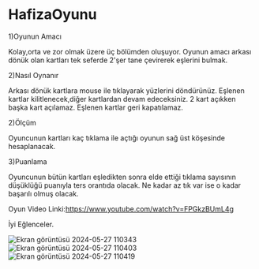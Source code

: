 # HafizaOyunu
 1)Oyunun Amacı 

Kolay,orta ve zor olmak üzere üç bölümden oluşuyor.
Oyunun amacı arkası dönük olan kartları tek seferde 2'şer tane çevirerek eşlerini bulmak.

2)Nasıl Oynanır

Arkası dönük kartlara mouse ile tıklayarak yüzlerini döndürünüz.
Eşlenen kartlar kilitlenecek,diğer kartlardan devam edeceksiniz.
2 kart açıkken başka kart açılamaz.
Eşlenen kartlar geri kapatılamaz.

   2)Ölçüm 

Oyuncunun kartları kaç tıklama ile açtığı oyunun sağ üst köşesinde hesaplanacak.

  3)Puanlama 

Oyuncunun bütün kartları eşledikten sonra elde ettiği tıklama sayısının düşüklüğü puanıyla ters orantıda olacak.
Ne kadar az tık var ise o kadar başarılı olmuş olacak.

Oyun Video Linki:https://www.youtube.com/watch?v=FPGkzBUmL4g

İyi Eğlenceler.

![Ekran görüntüsü 2024-05-27 110343](https://github.com/ulaserda/HafizaOyunu/assets/149077553/f204d073-87cb-4c16-9881-6f7b7a735620)
![Ekran görüntüsü 2024-05-27 110403](https://github.com/ulaserda/HafizaOyunu/assets/149077553/40cd427d-b426-4caa-94f5-87d8a8532b2f)
![Ekran görüntüsü 2024-05-27 110419](https://github.com/ulaserda/HafizaOyunu/assets/149077553/81a7f0fb-d77e-4fab-94c3-6e6333d0061b)
